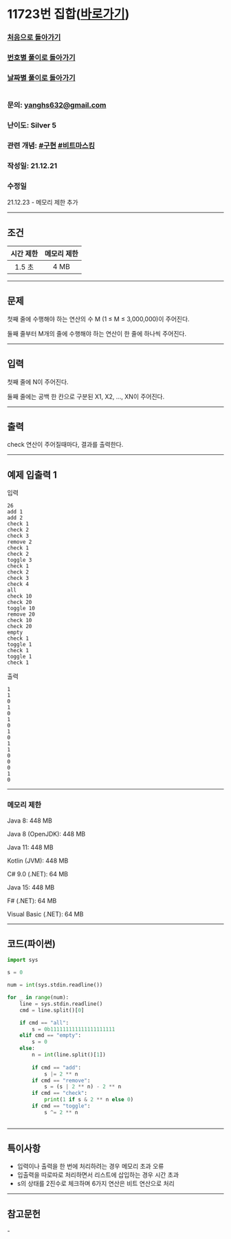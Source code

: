 # 11723번 집합([바로가기](https://www.acmicpc.net/problem/11723))

### [처음으로 돌아가기](/README.md)
### [번호별 풀이로 돌아가기](README.md)
### [날짜별 풀이로 돌아가기](/Sort%20by%20date.md)
#
### 문의: yanghs632@gmail.com
### 난이도: Silver 5
### 관련 개념: [#구현](https://www.acmicpc.net/problemset?sort=ac_desc&algo=102) [#비트마스킹](https://www.acmicpc.net/problemset?sort=ac_desc&algo=14)
### 작성일: 21.12.21
### 수정일
21.12.23 - 메모리 제한 추가

---
## 조건
시간 제한|메모리 제한
:---:|:---:
1.5 초|4 MB

---
## 문제
첫째 줄에 수행해야 하는 연산의 수 M (1 ≤ M ≤ 3,000,000)이 주어진다.

둘째 줄부터 M개의 줄에 수행해야 하는 연산이 한 줄에 하나씩 주어진다.

---
## 입력
첫째 줄에 N이 주어진다.

둘째 줄에는 공백 한 칸으로 구분된 X1, X2, ..., XN이 주어진다.

---
## 출력
check 연산이 주어질때마다, 결과를 출력한다.

---
## 예제 입출력 1
입력
```
26
add 1
add 2
check 1
check 2
check 3
remove 2
check 1
check 2
toggle 3
check 1
check 2
check 3
check 4
all
check 10
check 20
toggle 10
remove 20
check 10
check 20
empty
check 1
toggle 1
check 1
toggle 1
check 1
```

출력
```
1
1
0
1
0
1
0
1
0
1
1
0
0
0
1
0
```

---
### 메모리 제한
Java 8: 448 MB

Java 8 (OpenJDK): 448 MB

Java 11: 448 MB

Kotlin (JVM): 448 MB

C# 9.0 (.NET): 64 MB

Java 15: 448 MB

F# (.NET): 64 MB

Visual Basic (.NET): 64 MB

---
## 코드(파이썬)
```python
import sys

s = 0

num = int(sys.stdin.readline())

for _ in range(num):
    line = sys.stdin.readline()
    cmd = line.split()[0]

    if cmd == "all":
        s = 0b111111111111111111111
    elif cmd == "empty":
        s = 0
    else:
        n = int(line.split()[1])
        
        if cmd == "add":
            s |= 2 ** n      
        if cmd == "remove":
            s = (s | 2 ** n) - 2 ** n      
        if cmd == "check":
            print(1 if s & 2 ** n else 0)
        if cmd == "toggle":
            s ^= 2 ** n
        
```

---
## 특이사항
- 입력이나 출력을 한 번에 처리하려는 경우 메모리 초과 오류
- 입출력을 따로따로 처리하면서 리스트에 삽입하는 경우 시간 초과
- s의 상태를 2진수로 체크하며 6가지 연산은 비트 연산으로 처리

---
## 참고문헌
\-